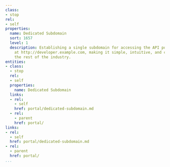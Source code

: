 ```yaml
---
class:
- stop
rel:
- self
properties:
  name: Dedicated Subdomain
  sort: 1657
  level: 1
  description: Establishing a single subdomain for accessing the API portal, usually
    at http://developer.example.com, making it simple, intuitive, and consistent with
    the rest of the industry.
entities:
- class:
  - stop
  rel:
  - self
  properties:
    name: Dedicated Subdomain
  links:
  - rel:
    - self
    href: portal/dedicated-subdomain.md
  - rel:
    - parent
    href: portal/
links:
- rel:
  - self
  href: portal/dedicated-subdomain.md
- rel:
  - parent
  href: portal/
...
```

